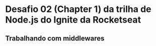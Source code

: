 # Desafio 02 (Chapter 1) da trilha de Node.js do Ignite da Rocketseat #

## Trabalhando com middlewares ##
